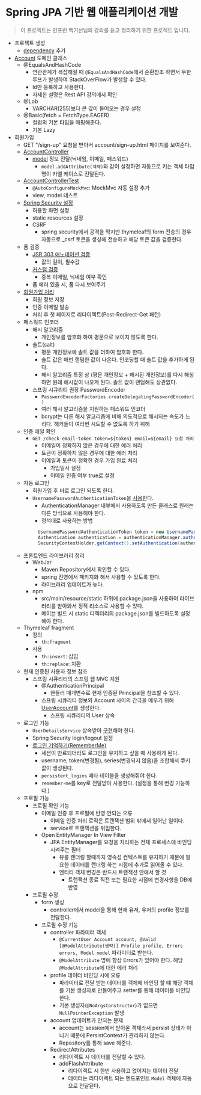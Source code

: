 # Spring JPA 기반 웹 애플리케이션 개발

> 이 프로젝트는 인프런 백기선님의 강의를 듣고 정리하기 위한 프로젝트 입니다.

- 프로젝트 생성
    - [dependency](pom.xml) 추가
- [Account](./src/main/java/com/studyolle/domain/Account.java) 도메인 클래스
    - @EqualsAndHashCode
        - 연관관계가 복잡해질 때 `@EqualsAndHashCode`에서 순환참조 하면서 무한루프가 발생하여 StackOverFlow가 발생할 수 있다.
        - Id만 등록하고 사용한다.
        - 자세한 설명은 Rest API 강의에서 확인
    - @Lob
        - VARCHAR(255)보다 큰 값이 들어오는 경우 설정
    - @Basic(fetch = FetchType.EAGER)
        - 컬럼의 기본 타입을 매핑해준다.
        - 기본 Lazy
- 회원가입
    - GET "/sign-up" 요청을 받아서 account/sign-up.html 페이지를 보여준다.
    - [AccountController](./src/main/java/com/studyolle/account/AccountController.java)
        - [model](./src/main/java/com/studyolle/account/SignUpForm.java) 정보 전달(닉네임, 이메일, 패스워드)
            - `model.addAttribute(객체)`와 같이 설정하면 자동으로 키는 객체 타입명이 카멜 케이스로 전달된다. 
    - [AccountControllerTest](./src/test/java/com/studyolle/account/AccountControllerTest.java)
        - `@AutoConfigureMockMvc`: MockMvc 자동 설정 추가
        - view, model 테스트
    - [Spring Security 설정](./src/main/java/com/studyolle/config/SecurityConfig.java)
        - 허용할 화면 설정
        - static resources 설정
        - CSRF
            - spring security에서 공격을 막지만 thymeleaf의 form 전송의 경우 자동으로 _csrf 토큰을 생성해 전송하고 해당 토큰 값을 검증한다.
    - 폼 검증
        - [JSR 303 애노테이션 검증](./src/main/java/com/studyolle/account/SignUpForm.java)
            - 값의 길이, 필수값
        - [커스텀 검증](./src/main/java/com/studyolle/account/SignUpFormValidator.java)
            - 중복 이메일, 닉네임 여부 확인
        - 폼 에러 있을 시, 폼 다시 보여주기
    - [회원가입 처리](./src/main/java/com/studyolle/account/AccountService.java)
        - 회원 정보 저장
        - 인증 이메일 발송
        - 처리 후 첫 페이지로 리다이렉트(Post-Redirect-Get 패턴)
    - 패스워드 인코더
        - 해시 알고리즘
            - 개인정보를 암호화 하여 평문으로 보이지 않도록 한다.
        - 솔트(salt)
            - 평문 개인정보에 솔트 값을 더하여 암호화 한다.
            - 솔트 값은 매번 랜덤한 값이 나온다. 인코딩할 때 솔트 값을 추가하게 된다.
            - 해시 알고리즘 특정 상 (평문 개인정보 + 해시된 개인정보)를 다시 해싱하면 원래 해시값이 나오게 된다. 솔트 값이 랜덤해도 상관없다.
        - 스프링 시큐리티 권장 PasswordEncoder
            - `PasswordEncoderFactories.createDelegatingPasswordEncoder()`
            - 여러 해시 알고리즘을 지원하는 패스워드 인코더
            - bcrypt는 다른 해시 알고리즘에 비해 의도적으로 해시되는 속도가 느리다. 해커들이 여러번 시도할 수 없도록 하기 위해
    - 인증 메일 확인
        - `GET /check-email-token token=${token} email=${email} 요청 처리`
          - 이메일이 정확하지 않은 경우에 대한 에러 처리
          - 토큰이 정확하지 않은 경우에 대한 에러 처리
          - 이메일과 토큰이 정확한 경우 가입 완료 처리
              - 가입일시 설정
              - 이메일 인증 여부 true로 설정
    - 자동 로그인
        - 회원가입 후 바로 로그인 되도록 한다.
        - `UsernamePasswordAuthenticationToken`을 [사용](./src/main/java/com/studyolle/account/AccountService.java)한다.
            - AuthenticationManager 내부에서 사용하도록 만든 클래스로 원래는 다른 방식으로 사용해야 한다.
            - 정석대로 사용하는 방법
            ```java
              UsernamePasswordAuthenticationToken token = new UsernamePasswordAuthenticationToken(nickname, password); // 토큰 조회
              Authentication authentication = authenticationManager.authenticate(token); // 역할 부여
              SecurityContextHolder.getContext().setAuthentication(authentication); // authentication 설정
            ```
    - 프론트엔드 라이브러리 정리
        - WebJar
            - Maven Repository에서 확인할 수 있다.
            - spring 진영에서 패키지화 해서 사용할 수 있도록 한다.
            - 라이브러리 업데이트가 늦다.
        - npm
            - src/main/resource/static 하위에 package.json을 사용하여 라이브러리를 받아와서 정적 리소스로 사용할 수 있다.
            - 메이븐 빌드 시 static 디렉터리의 package.json를 빌드하도록 설정해야 한다.
    - Thymeleaf fragment
        - 정의
            - `th:fragment`
        - 사용
            - `th:insert`: 삽입
            - `th:replace`: 치환
    - 현재 인증된 사용자 정보 참조
        - 스프링 시큐리티의 스프링 웹 MVC 지원
            - @AuthenticationPrincipal
                - 핸들러 매개변수로 현재 인증된 Principal을 참조할 수 있다.
            - 스프링 시큐리티 정보와 Account 사이의 간극을 메우기 위해 [UserAccount](./src/main/java/com/studyolle/account/UserAccount.java)를 생성한다.
                - 스프링 시큐리티의 User 상속
    - 로그인 기능
        - `UserDetailsService` 상속받아 [구현](./src/main/java/com/studyolle/account/AccountService.java)해야 한다.
        - Spring Security login/logout 설정
        - [로그인 기억하기(RememberMe)](./src/main/java/com/studyolle/config/SecurityConfig.java)
            - 세션이 만료되더라도 로그인을 유지하고 싶을 때 사용하게 된다.
            - username, token(변경됨), series(변경되지 않음)을 조합해서 쿠키값이 생성된다.
            - `persistent_logins` 메타 테이블을 생성해줘야 한다.
            - `remember-me`를 key로 전달받아 사용한다. (설정을 통해 변경 가능하다.)
    - 프로필 기능
        - 프로필 확인 기능
            - 이메일 인증 후 프로필에 반영 안되는 오류
                - 이메일 인증 처리 로직은 트랜잭션 범위 밖에서 일어난 일이다.
                - service로 트랜잭션을 위임한다.
            - Open EntityManager In View Filter
                - JPA EntityManager를 요청을 처리하는 전체 프로세스에 바인딩 시켜주는 필터
                    - 뷰를 랜더링 할때까지 영속성 컨텍스트를 유지하기 때문에 필요한 데이터를 랜더링 하는 시점에 추가로 읽어올 수 있다.
                    - 엔티티 객체 변경은 반드시 트랜잭션 안에서 할 것
                        - 트랜잭션 종료 직전 또는 필요한 시점에 변경사항을 DB에 반영
        - 프로필 수정
            - form 생성
                - controller에서 model을 통해 현재 유저, 유저의 profile 정보를 전달한다.
            - 프로필 수정 기능
                - controller 파라미터 객체
                    - `@CurrentUser Account account, @Valid [@ModelAttribute(생략)] Profile profile, Errors errors, Model model` 파라미터로 받는다.
                    - `@ModelAttribute` 옆에 항상 Errors가 있어야 한다. 해당 `@ModelAttribute`에 대한 에러 처리
                - profile 데이터 바인딩 시에 오류
                    - 파라미터로 전달 받는 데이터를 객체에 바인딩 할 떄 해당 객체를 기본 생성자로 만들어주고 setter를 통해 데이터를 바인딩한다.
                    - 기본 생성자(`@NoArgsConstructor`)가 없으면 `NullPointerException` 발생
                - account 업데이트가 안되는 문제
                    - account는 session에서 받아온 객체라서 persist 상태가 아니기 때문에 PersistContext가 관리하지 않는다.
                    - Repository를 통해 save 해준다.
                - RedirectAttributes
                    - 리다이렉트 시 데이터를 전달할 수 있다.
                    - addFlashAttribute
                        - 리다이렉트 시 한번 사용하고 없어지는 데이터 전달
                        - 데이터는 리다이렉트 되는 엔드포인트 `Model` 객체에 자동으로 전달된다.